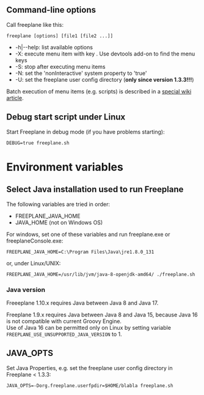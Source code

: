 <!-- toc -->

## Command-line options
Call freeplane like this:

    freeplane [options] [file1 [file2 ...]]

* -h|--help: list available options
* -X<menukey>: execute menu item with key <menukey>. Use devtools add-on to find the menu keys
* -S: stop after executing menu items
* -N: set the 'nonInteractive' system property to 'true'
* -U<userdir>: set the freeplane user config directory (**only since version 1.3.3!!!**)

Batch execution of menu items (e.g. scripts) is described in a [special wiki article](Batch_Jobs.md).

## Debug start script under Linux

Start Freeplane in debug mode (if you have problems starting):

    DEBUG=true freeplane.sh

# Environment variables
## Select Java installation used to run Freeplane
The following variables are tried in order:

* FREEPLANE_JAVA_HOME
* JAVA_HOME (not on Windows OS)

For windows, set one of these variables and run freeplane.exe or freeplaneConsole.exe:

    FREEPLANE_JAVA_HOME=C:\Program Files\Java\jre1.8.0_131

or, under Linux/UNIX:

    FREEPLANE_JAVA_HOME=/usr/lib/jvm/java-8-openjdk-amd64/ ./freeplane.sh

### Java version

Freeeplane 1.10.x requires Java between Java 8 and Java 17.

Freeplane 1.9.x requires Java between Java 8 and Java 15, because Java 16 is not compatible with current Groovy Engine.\
Use of Java 16 can be permitted only on Linux by setting variable <code>FREEPLANE_USE_UNSUPPORTED_JAVA_VERSION</code> to 1.

## JAVA_OPTS
Set Java Properties, e.g. set the freeplane user config directory in Freeplane < 1.3.3:

    JAVA_OPTS=-Dorg.freeplane.userfpdir=$HOME/blabla freeplane.sh

<!-- ({Category:Documentation}) -->

